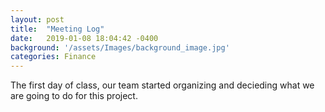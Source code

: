 ```yaml
---
layout: post
title:  "Meeting Log"
date:   2019-01-08 18:04:42 -0400
background: '/assets/Images/background_image.jpg'
categories: Finance
---
```


The first day of class, our team started organizing and decieding what we are going to do for this project.

